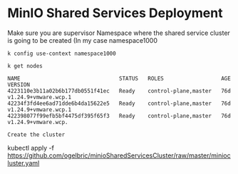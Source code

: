 # MinIO Shared Services Deployment 

Make sure you are supervisor Namespace where the shared service cluster is going to be created (In my case namespace1000

```
k config use-context namespace1000

k get nodes

NAME                               STATUS   ROLES                  AGE   VERSION
4223110e3b11a02b6b177db0551f41ec   Ready    control-plane,master   76d   v1.24.9+vmware.wcp.1
42234f3fd4ee6ad71dde6b4da15622e5   Ready    control-plane,master   76d   v1.24.9+vmware.wcp.1
422398077f99efb5bf4475df395f65f3   Ready    control-plane,master   76d   v1.24.9+vmware.wcp.

Create the cluster

```
kubectl apply -f https://github.com/ogelbric/minioSharedServicesCluster/raw/master/miniocluster.yaml

```

